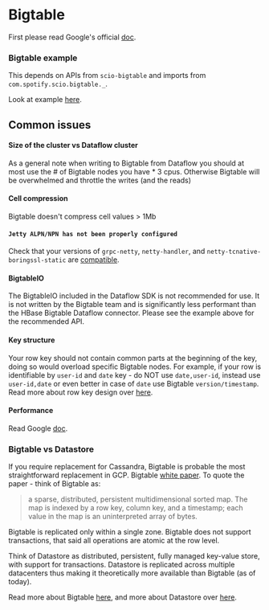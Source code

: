# Bigtable

First please read Google's official [doc](https://cloud.google.com/bigtable/docs/how-to).

### Bigtable example

This depends on APIs from `scio-bigtable` and imports from `com.spotify.scio.bigtable._`.

Look at example [here](https://github.com/spotify/scio/blob/master/scio-examples/src/main/scala/com/spotify/scio/examples/extra/BigtableExample.scala).

## Common issues

#### Size of the cluster vs Dataflow cluster

As a general note when writing to Bigtable from Dataflow you should at most use the # of Bigtable nodes you have * 3 cpus. Otherwise Bigtable will be overwhelmed and throttle the writes (and the reads)

#### Cell compression

Bigtable doesn't compress cell values > 1Mb

#### `Jetty ALPN/NPN has not been properly configured`

Check that your versions of `grpc-netty`, `netty-handler`, and `netty-tcnative-boringssl-static` are [compatible](https://github.com/grpc/grpc-java/blob/master/SECURITY.md#troubleshooting).

#### BigtableIO

The BigtableIO included in the Dataflow SDK is not recommended for use. It is not written by the Bigtable team and is significantly less performant than the HBase Bigtable Dataflow connector. Please see the example above for the recommended API.

#### Key structure

Your row key should not contain common parts at the beginning of the key, doing so would overload specific Bigtable nodes. For example, if your row is identifiable by `user-id` and `date` key - do NOT use `date,user-id`, instead use `user-id,date` or even better in case of `date` use Bigtable `version/timestamp`. Read more about row key design over [here](https://cloud.google.com/bigtable/docs/schema-design#row-keys).

#### Performance

Read Google [doc](https://cloud.google.com/bigtable/docs/performance).

### Bigtable vs Datastore

If you require replacement for Cassandra, Bigtable is probable the most straightforward replacement in GCP.
Bigtable [white paper](https://static.googleusercontent.com/media/research.google.com/en/archive/bigtable-osdi06.pdf). To quote the paper - think of Bigtable as:
> a sparse, distributed, persistent multidimensional sorted map. The map is indexed by a row key, column key, and a timestamp; each value in the map is an uninterpreted array of bytes.

Bigtable is replicated only within a single zone. Bigtable does not support transactions, that said all operations are atomic at the row level.

Think of Datastore as distributed, persistent, fully managed key-value store, with support for transactions. Datastore is replicated across multiple datacenters thus making it theoretically more available than Bigtable (as of today).

Read more about Bigtable [here](https://cloud.google.com/bigtable/docs/concepts), and more about Datastore over [here](https://cloud.google.com/datastore/docs/concepts/overview).

